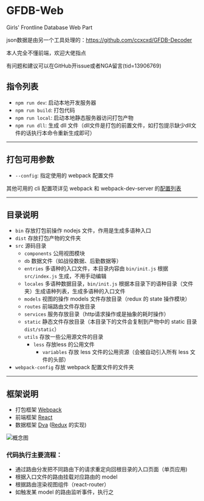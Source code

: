 # GFDB-Web

Girls' Frontline Database Web Part

json数据是由另一个工具处理的：https://github.com/ccxcxd/GFDB-Decoder

本人完全不懂前端，欢迎大佬指点

有问题和建议可以在GitHub开issue或者NGA留言(tid=13906769)

## 指令列表

- `npm run dev`: 启动本地开发服务器
- `npm run build`: 打包代码
- `npm run local`: 启动本地静态服务器访问打包产物
- `npm run dll`: 生成 dll 文件（dll文件是打包的前置文件，如打包提示缺少dll文件的话执行本命令重新生成即可）

---

## 打包可用参数

- `--config`: 指定使用的 webpack 配置文件

其他可用的 cli 配置项详见 webpack 和 webpack-dev-server 的[配置列表](https://webpack.js.org/api/cli/)

---

## 目录说明

- `bin` 存放打包前操作 nodejs 文件，作用是生成多语种入口
- `dist` 存放打包产物的文件夹
- `src` 源码目录
  - `components` 公用视图模块
  - `db` 数据文件（如战役数据、后勤数据等）
  - `entries` 多语种的入口文件，本目录内容由 `bin/init.js` 根据 `src/index.js` 生成，不用手动编辑
  - `locales` 多语种数据目录，`bin/init.js` 根据本目录下的语种目录（文件夹）生成语种列表，生成多语种的入口文件
  - `models` 视图的操作 models 文件存放目录（redux 的 state 操作模块）
  - `routes` 前端路由文件存放目录
  - `services` 服务存放目录（http请求操作或是抽象的耗时操作）
  - `static` 静态文件存放目录（本目录下的文件会复制到产物中的 static 目录 `dist/static`）
  - `utils` 存放一些公用源文件的目录
    - `less` 存放less 的公用文件
      - `variables` 存放 less 文件的公用资源（会被自动引入所有 less 文件的头部）
- `webpack-config` 存放 webpack 配置文件的文件夹

---

## 框架说明

- 打包框架 [Webpack](https://webpack.js.org/)
- 前端框架 [React](https://reactjs.org/)
- 数据框架 [Dva](https://dvajs.com/) ([Redux](https://redux.js.org/) 的实现)

![概念图](https://zos.alipayobjects.com/rmsportal/PPrerEAKbIoDZYr.png)

### 代码执行主要流程：

- 通过路由分发把不同路由下的请求重定向回根目录的入口页面（单页应用)
- 根据入口文件的路由挂载对应路由的 model
- 根据路由渲染视图组件（react-router）
- 如触发某 model 的路由监听事件，执行之
